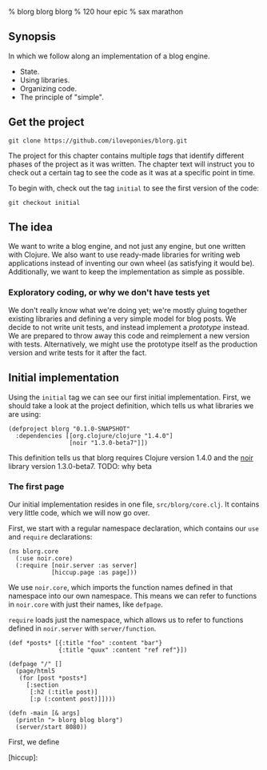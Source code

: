 % blorg blorg blorg
% 120 hour epic
% sax marathon

## Synopsis

In which we follow along an implementation of a blog engine.

- State.
- Using libraries.
- Organizing code.
- The principle of "simple".

## Get the project

~~~
git clone https://github.com/iloveponies/blorg.git
~~~

The project for this chapter contains multiple *tags* that identify different
phases of the project as it was written. The chapter text will instruct you to
check out a certain tag to see the code as it was at a specific point in time.

To begin with, check out the tag `initial` to see the first version of the
code:

~~~
git checkout initial
~~~

## The idea

We want to write a blog engine, and not just any engine, but one written with
Clojure. We also want to use ready-made libraries for writing web applications
instead of inventing our own wheel (as satisfying it would be). Additionally,
we want to keep the implementation as simple as possible.

### Exploratory coding, or why we don't have tests yet

We don't really know what we're doing yet; we're mostly gluing together
existing libraries and defining a very simple model for blog posts. We decide
to not write unit tests, and instead implement a *prototype* instead. We are
prepared to throw away this code and reimplement a new version with tests.
Alternatively, we might use the prototype itself as the production version and
write tests for it after the fact.

## Initial implementation

Using the `initial` tag we can see our first initial implementation. First,
we should take a look at the project definition, which tells us what libraries
we are using:

~~~ {.clojure}
(defproject blorg "0.1.0-SNAPSHOT"
  :dependencies [[org.clojure/clojure "1.4.0"]
                 [noir "1.3.0-beta7"]])
~~~

This definition tells us that blorg requires Clojure version 1.4.0 and the
[noir] library version 1.3.0-beta7. TODO: why beta

### The first page

Our initial implementation resides in one file, `src/blorg/core.clj`. It
contains very little code, which we will now go over.

First, we start with a regular namespace declaration, which contains our `use`
and `require` declarations:

~~~ {.clojure}
(ns blorg.core
  (:use noir.core)
  (:require [noir.server :as server]
            [hiccup.page :as page]))
~~~

We use `noir.core`, which imports the function names defined in that namespace
into our own namespace. This means we can refer to functions in `noir.core`
with just their names, like `defpage`.

`require` loads just the namespace, which allows us to refer to functions
defined in `noir.server` with `server/function`.

~~~ {.clojure}
(def *posts* [{:title "foo" :content "bar"}
              {:title "quux" :content "ref ref"}])

(defpage "/" []
  (page/html5
   (for [post *posts*]
     [:section
      [:h2 (:title post)]
      [:p (:content post)]])))

(defn -main [& args]
  (println "> blorg blog blorg")
  (server/start 8080))
~~~

First, we define 


[noir]: http://webnoir.org
[hiccup]: 
